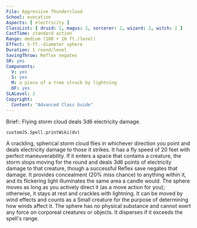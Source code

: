 ```yaml
---
File: Aggressive Thundercloud
School: evocation
Aspects: [ electricity ]
ClassList: { druid: 2, magus: 2, sorcerer: 2, wizard: 2, witch: 2 }
CastTime: standard action
Range: medium (100 + 10 ft./level)
Effect: 5-ft.-diameter sphere
Duration: 1 round/level
SavingThrow: Reflex negates
SR: yes
Components:
  V: yes
  S: yes
  M: a piece of a tree struck by lightning
  DF: yes
SLALevel: 2
Copyright:
  Content: "Advanced Class Guide"
---
```

Brief:: Flying storm cloud deals 3d6 electricity damage.

```dataviewjs
customJS.Spell.printWiki(dv)
```

A crackling, spherical storm cloud flies in whichever direction you point and deals electricity damage to those it strikes. It has a fly speed of 20 feet with perfect maneuverability. If it enters a space that contains a creature, the storm stops moving for the round and deals 3d6 points of electricity damage to that creature, though a successful Reflex save negates that damage. It provides concealment (20% miss chance) to anything within it, and its flickering light illuminates the same area a candle would.  The sphere moves as long as you actively direct it (as a move action for you); otherwise, it stays at rest and crackles with lightning. It can be moved by wind effects and counts as a Small creature for the purpose of determining how winds affect it. The sphere has no physical substance and cannot exert any force on corporeal creatures or objects. It disperses if it exceeds the spell's range.
